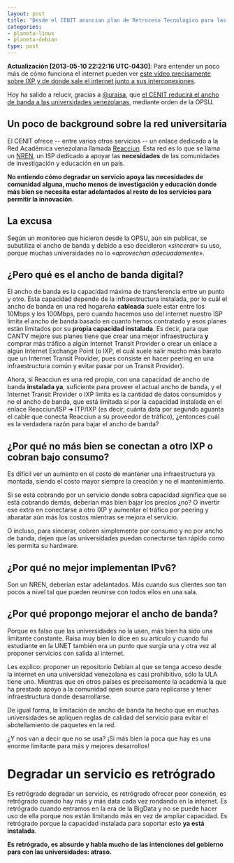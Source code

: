 ```yaml
---
layout: post
title: "Desde el CENIT anuncian plan de Retroceso Tecnológico para las universidades"
categories:
- planeta-linux
- planeta-debian
type: post
---
```

**Actualización [2013-05-10 22:22:16 UTC-0430]**: Para entender un poco más de cómo funciona el internet pueden ver [este vídeo precisamente sobre IXP y de donde sale el internet junto a sus interconexiones](https://www.youtube.com/watch?v=a5837LcDHfE).

Hoy ha salido a relucir, gracias a [@uraisa](https://twitter.com/uraisa), que [el CENIT reducirá el ancho de banda a las universidades venezolanas](http://periodistasandinos.blogspot.com/2013/05/el-cenit-reducira-el-ancho-de-banda-las.html), mediante orden de la OPSU.

## Un poco de background sobre la red universitaria
El CENIT ofrece -- entre varios otros servicios -- un enlace dedicado a la Red Académica venezolana llamada [Reacciun](http://www2.reacciun.ve/). Esta red es lo que se llama un [NREN](https://en.wikipedia.org/wiki/National_research_and_education_network), un ISP dedicado a apoyar las **necesidades** de las comunidades de investigación y educación en un país.

**No entiendo cómo degradar un servicio apoya las necesidades de comunidad alguna, mucho menos de investigación y educación donde más bien se necesita estar adelantados al resto de los servicios para permitir la innovación**.

## La excusa
Según un monitoreo que hicieron desde la OPSU, aún sin publicar, se subutiliza el ancho de banda y debido a eso decidieron «*sincerar*» su uso, porque muchas universidades no lo «*aprovechan adecuadamente*».

## ¿Pero qué es el ancho de banda digital?
El ancho de banda es la capacidad máxima de transferencia entre un punto y otro. Esta capacidad depende de la infraestructura instalada, por lo cuál el ancho de banda en una red hogareña **cableada** suele estar entre los 10Mbps y los 100Mbps, pero cuando hacemos uso del internet nuestro ISP limita el ancho de banda basado en cuanto hemos contratado y esos planes están limitados por su **propia capacidad instalada**. Es decir, para que CANTV mejore sus planes tiene que crear una mejor infraestructura **y** comprar más tráfico a algún Internet Transit Provider o crear un enlace a algún Internet Exchange Point (o IXP, el cuál suele salir mucho más barato que un Internet Transit Provider, pues consiste en hacer peering en una infraestructura común y evitar pasar por un Transit Provider).

Ahora, si Reacciun es una red propia, con una capacidad de ancho de banda **instalada ya**, suficiente para proveer el actual ancho de banda, y el Internet Transit Provider o IXP limita es la cantidad de datos consumidos y no el ancho de banda, que está limitada sí por la capacidad instalada en el enlace Reacciun/ISP ➜ ITP/IXP (es decir, cuánta data por segundo aguanta el cable que conecta Reacciun a su proveedor de tráfico), ¿entonces cuál es la verdadera razón para bajar el ancho de banda?

## ¿Por qué no más bien se conectan a otro IXP o cobran bajo consumo?
Es difícil ver un aumento en el costo de mantener una infraestructura ya montada, siendo el costo mayor siempre la creación y no el mantenimiento.

Si se está cobrando por un servicio donde sobra capacidad significa que se está cobrando demás, deberían más bien bajar los precios ¿no? O invertir ese extra en conectarse a otro IXP y aumentar el tráfico por peering y abaratar aún más los costos mientras se mejora el servicio.

O incluso, para sincerar, cobren simplemente por consumo y no por ancho de banda, dejen que las universidades puedan conectarse tan rápido como les permita su hardware.

## ¿Por qué no mejor implementan IPv6?
Son un NREN, deberían estar adelantados. Más cuando sus clientes son tan pocos a nivel tal que pueden reunirse con todos ellos en una sala.

## ¿Por qué propongo mejorar el ancho de banda?
Porque es falso que las universidades no la usen, más bien ha sido una limitante constante. Raisa muy bien lo dice en su artículo y cuando fui estudiante en la UNET también era un punto que surgía una y otra vez al proponer servicios con salida al internet.

Les explico: proponer un repositorio Debian al que se tenga acceso desde la internet en una universidad venezolana es casi prohibitivo, sólo la ULA tiene uno. Mientras que en otros países es precisamente la academia la que ha prestado apoyo a la comunidad open source para replicarse y tener infraestructura donde desarrollarse.

De igual forma, la limitación de ancho de banda ha hecho que en muchas universidades se apliquen reglas de calidad del servicio para evitar el abotellamiento de paquetes en la red.

¿Y nos van a decir que no se usa? ¡Si más bien la poca que hay es una enorme limitante para más y mejores desarrollos!

# Degradar un servicio es retrógrado
Es retrógrado degradar un servicio, es retrógrado ofrecer peor conexión, es retrógrado cuando hay más y más data cada vez rondando en la internet. Es retrógrado cuando entramos en la era de la BigData y no se puede hacer uso de ella porque nos están limitando más en vez de ampliar capacidad. Es retrógrado porque la capacidad instalada para soportar esto **ya está instalada**.

**Es retrógrado, es absurdo y habla mucho de las intenciones del gobierno para con las universidades: atraso.**
